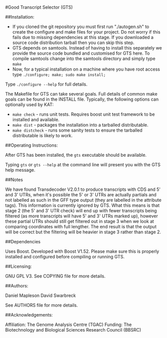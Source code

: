 
#Good Transcript Selector (GTS)



##Installation:

  - If you cloned the git repository you must first run "./autogen.sh" to create the configure and make files for your project.  Do not worry if this fails due to missing dependencies at this stage.  If you downloaded a source code distribution tarball then you can skip this step.
  - GTS depends on samtools.  Instead of having to install this separately we provide the source code bundled and customised for GTS here.  To compile samtools change into the samtools directory and simply type ```make```
  - Now, for a typical installation on a machine where you have root access type ```./configure; make; sudo make install;```

Type ```./configure --help``` for full details.

The Makefile for GTS can take several goals.  Full details of common make goals can be found in the INSTALL file.  Typically, the following options can optionally used by KAT:

  - ```make check``` - runs unit tests.  Requires boost unit test framework to be installed and available.
  - ```make dist``` - packages the installation into a tarballed distributable.
  - ```make distcheck``` - runs some sanity tests to ensure the tarballed distributable is likely to work.


##Operating Instructions:

After GTS has been installed, the `gts` executable should be available.

Typing `gts` or `gts --help` at the command line will present you with the GTS help message.

##Notes

We have found Transdecoder V2.0.1 to produce transcripts with CDS and 5' and 3' UTRs, when it's possible the 5' or 3' UTRs are actually partials and not labelled as such in the GFF type output (they are labelled in the attribute tags).  This information is currently ignored by GTS.  What this means is that stage 2 (the 5' and 3' UTR check) will end up with fewer transcripts being filtered (as more transcripts will have 5' and 3' UTRs marked up), however these partial UTRs should still get filtered out in stage 3 when we look at comparing coordinates with full lengther.  The end result is that the output will be correct but the filtering will be heavier in stage 3 rather than stage 2.

##Dependencies

Uses Boost.  Developed with Boost V1.52.  Please make sure this is properly installed
and configured before compiling or running GTS.


##Licensing:

GNU GPL V3.  See COPYING file for more details.


##Authors:

Daniel Mapleson
David Swarbreck

See AUTHORS file for more details.


##Acknowledgements:

Affiliation: The Genome Analysis Centre (TGAC)
Funding: The Biotechnology and Biological Sciences Research Council (BBSRC)
